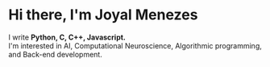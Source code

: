 # Hi there, I'm Joyal Menezes
I write **Python, C, C++, Javascript.**<br>I'm interested in AI, Computational Neuroscience, Algorithmic programming, and Back-end development.
